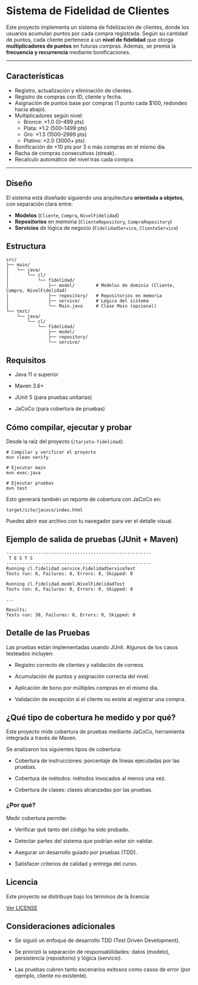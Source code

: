 # Sistema de Fidelidad de Clientes

Este proyecto implementa un sistema de fidelización de clientes, donde los usuarios acumulan puntos por cada compra registrada. Según su cantidad de puntos, cada cliente pertenece a un **nivel de fidelidad** que otorga **multiplicadores de puntos** en futuras compras. Además, se premia la **frecuencia y recurrencia** mediante bonificaciones.

---

## Características

- Registro, actualización y eliminación de clientes.
- Registro de compras con ID, cliente y fecha.
- Asignación de puntos base por compras (1 punto cada $100, redondeo hacia abajo).
- Multiplicadores según nivel:
  - Bronce: ×1.0 (0–499 pts)
  - Plata: ×1.2 (500–1499 pts)
  - Oro: ×1.5 (1500–2999 pts)
  - Platino: ×2.0 (3000+ pts)
- Bonificación de +10 pts por 3 o más compras en el mismo día.
- Racha de compras consecutivas (streak).
- Recalculo automático del nivel tras cada compra.

---

## Diseño

El sistema está diseñado siguiendo una arquitectura **orientada a objetos**, con separación clara entre:

- **Modelos** (`Cliente`, `Compra`, `NivelFidelidad`)
- **Repositorios** en memoria (`ClienteRepository`, `CompraRepository`)
- **Servicios** de lógica de negocio (`FidelidadService`, `ClienteService`)

## Estructura
```
src/
├── main/
│   └── java/
│       └── cl/
│           └── fidelidad/
│               ├── model/        # Modelos de dominio (Cliente, Compra, NivelFidelidad)
│               ├── repository/   # Repositorios en memoria
│               ├── service/      # Lógica del sistema
│               └── Main.java     # Clase Main (opcional)
└── test/
    └── java/
        └── cl/
            └── fidelidad/
                ├── model/
                ├── repository/
                └── service/
```

## Requisitos

- Java 11 o superior

- Maven 3.6+

- JUnit 5 (para pruebas unitarias)

- JaCoCo (para cobertura de pruebas)

## Cómo compilar, ejecutar y probar

Desde la raíz del proyecto (`/tarjeta-fidelidad`):

```
# Compilar y verificar el proyecto
mvn clean verify

# Ejecutar main
mvn exec:java

# Ejecutar pruebas
mvn test
```

Esto generará también un reporte de cobertura con JaCoCo en:

```
target/site/jacoco/index.html

```
Puedes abrir ese archivo con tu navegador para ver el detalle visual.

## Ejemplo de salida de pruebas (JUnit + Maven)

```
-------------------------------------------------------
 T E S T S
-------------------------------------------------------
Running cl.fidelidad.service.FidelidadServiceTest
Tests run: 8, Failures: 0, Errors: 0, Skipped: 0

Running cl.fidelidad.model.NivelFidelidadTest
Tests run: 6, Failures: 0, Errors: 0, Skipped: 0

...

Results:
Tests run: 30, Failures: 0, Errors: 0, Skipped: 0

```

## Detalle de las Pruebas
Las pruebas están implementadas usando JUnit. Algunos de los casos testeados incluyen:

- Registro correcto de clientes y validación de correos.

- Acumulación de puntos y asignación correcta del nivel.

- Aplicación de bono por múltiples compras en el mismo día.

- Validación de excepción si el cliente no existe al registrar una compra.

## ¿Qué tipo de cobertura he medido y por qué?

Este proyecto mide cobertura de pruebas mediante JaCoCo, herramienta integrada a través de Maven.

Se analizaron los siguientes tipos de cobertura:

- Cobertura de instrucciones: porcentaje de líneas ejecutadas por las pruebas.

- Cobertura de métodos: métodos invocados al menos una vez.

- Cobertura de clases: clases alcanzadas por las pruebas.

### ¿Por qué?

Medir cobertura permite:

- Verificar qué tanto del código ha sido probado.

- Detectar partes del sistema que podrían estar sin validar.

- Asegurar un desarrollo guiado por pruebas (TDD).

- Satisfacer criterios de calidad y entrega del curso.

## Licencia
Este proyecto se distribuye bajo los términos de la licencia:

[Ver LICENSE](https://github.com/Pruebas-de-Software-INF331/Tarea3/blob/master/LICENSE.txt)

## Consideraciones adicionales

- Se siguió un enfoque de desarrollo TDD (Test Driven Development).

- Se priorizó la separación de responsabilidades: datos (modelo), persistencia (repositorio) y lógica (servicio).

- Las pruebas cubren tanto escenarios exitosos como casos de error (por ejemplo, cliente no existente).
